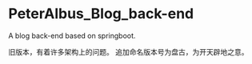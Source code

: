 # PeterAlbus_Blog_back-end
A blog back-end based on springboot.

旧版本，有着许多架构上的问题。
追加命名版本号为盘古，为开天辟地之意。
